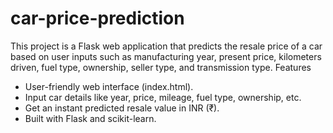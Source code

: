 # car-price-prediction
This project is a Flask web application that predicts the resale price of a car based on user inputs such as manufacturing year, present price, kilometers driven, fuel type, ownership, seller type, and transmission type.
Features
- User-friendly web interface (index.html).
- Input car details like year, price, mileage, fuel type, ownership, etc.
- Get an instant predicted resale value in INR (₹).
- Built with Flask and scikit-learn.
